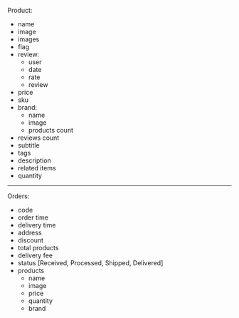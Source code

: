 Product:
- name
- image
- images
- flag
- review:
    - user
    - date
    - rate
    - review
- price
- sku
- brand:
    - name
    - image
    - products count
- reviews count
- subtitle
- tags
- description
- related items
- quantity
---------------------------------
Orders:
- code
- order time
- delivery time
- address
- discount
- total products
- delivery fee
- status [Received, Processed, Shipped, Delivered]
- products
    - name
    - image
    - price
    - quantity
    - brand
